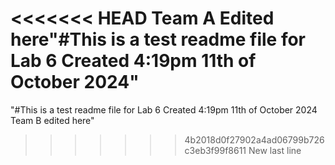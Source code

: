 <<<<<<< HEAD
Team A Edited here"#This is a test readme file for Lab 6 Created 4:19pm 11th of October 2024" 
=======
"#This is a test readme file for Lab 6 Created 4:19pm 11th of October 2024 Team B edited here" 
>>>>>>> 4b2018d0f27902a4ad06799b726c3eb3f99f8611
New last line
